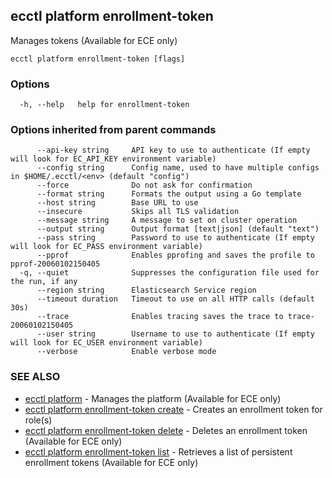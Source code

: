## ecctl platform enrollment-token

Manages tokens (Available for ECE only)

```
ecctl platform enrollment-token [flags]
```

### Options

```
  -h, --help   help for enrollment-token
```

### Options inherited from parent commands

```
      --api-key string     API key to use to authenticate (If empty will look for EC_API_KEY environment variable)
      --config string      Config name, used to have multiple configs in $HOME/.ecctl/<env> (default "config")
      --force              Do not ask for confirmation
      --format string      Formats the output using a Go template
      --host string        Base URL to use
      --insecure           Skips all TLS validation
      --message string     A message to set on cluster operation
      --output string      Output format [text|json] (default "text")
      --pass string        Password to use to authenticate (If empty will look for EC_PASS environment variable)
      --pprof              Enables pprofing and saves the profile to pprof-20060102150405
  -q, --quiet              Suppresses the configuration file used for the run, if any
      --region string      Elasticsearch Service region
      --timeout duration   Timeout to use on all HTTP calls (default 30s)
      --trace              Enables tracing saves the trace to trace-20060102150405
      --user string        Username to use to authenticate (If empty will look for EC_USER environment variable)
      --verbose            Enable verbose mode
```

### SEE ALSO

* [ecctl platform](ecctl_platform.md)	 - Manages the platform (Available for ECE only)
* [ecctl platform enrollment-token create](ecctl_platform_enrollment-token_create.md)	 - Creates an enrollment token for role(s)
* [ecctl platform enrollment-token delete](ecctl_platform_enrollment-token_delete.md)	 - Deletes an enrollment token (Available for ECE only)
* [ecctl platform enrollment-token list](ecctl_platform_enrollment-token_list.md)	 - Retrieves a list of persistent enrollment tokens (Available for ECE only)

